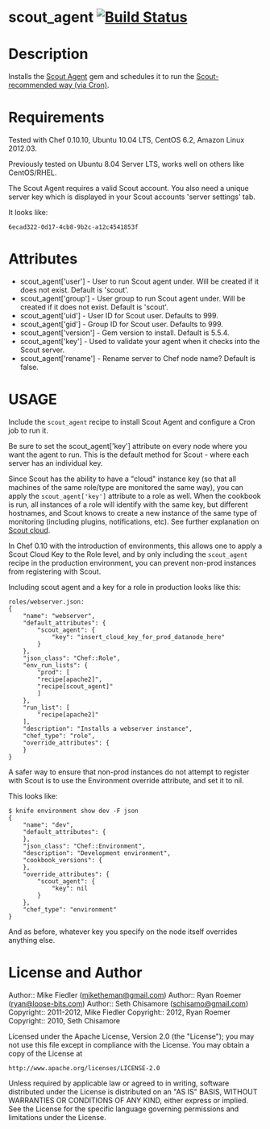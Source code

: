 # scout_agent [![Build Status](https://secure.travis-ci.org/miketheman/scout_agent.png?branch=master)](http://travis-ci.org/miketheman/scout_agent)

Description
===========
Installs the [Scout Agent](http://scoutapp.com) gem and schedules it to run the [Scout-recommended way (via Cron)](https://scoutapp.com/info/support#cron).

Requirements
============

Tested with Chef 0.10.10, Ubuntu 10.04 LTS, CentOS 6.2, Amazon Linux 2012.03.

Previously tested on Ubuntu 8.04 Server LTS, works well on others like CentOS/RHEL.

The Scout Agent requires a valid Scout account. You also need a unique server key which is displayed in your Scout accounts 'server settings' tab.

It looks like:

    6ecad322-0d17-4cb8-9b2c-a12c4541853f

Attributes
==========
* scout_agent['user'] - User to run Scout agent under.  Will be created if it does not exist.  Default is 'scout'.
* scout_agent['group'] - User group to run Scout agent under.  Will be created if it does not exist.  Default is 'scout'.
* scout_agent['uid'] - User ID for Scout user. Defaults to 999.
* scout_agent['gid'] - Group ID for Scout user. Defaults to 999.
* scout_agent['version'] - Gem version to install.  Default is 5.5.4.
* scout_agent['key'] - Used to validate your agent when it checks into the Scout server.
* scout_agent['rename'] - Rename server to Chef node name? Default is false.

USAGE
=====
Include the `scout_agent` recipe to install Scout Agent and configure a Cron job to run it.

Be sure to set the scout_agent['key'] attribute on every node where you want the agent to run. This is the default method for Scout - where each server has an individual key.

Since Scout has the ability to have a "cloud" instance key (so that all machines of the same role/type are monitored the same way), you can apply the `scout_agent['key']` attribute to a role as well. When the cookbook is run, all instances of a role will identify with the same key, but different hostnames, and Scout knows to create a new instance of the same type of monitoring (including plugins, notifications, etc).
See further explanation on [Scout cloud](http://blog.scoutapp.com/articles/2009/09/28/cloud-monitoring).

In Chef 0.10 with the introduction of environments, this allows one to apply a Scout Cloud Key to the Role level, and by only including the `scout_agent` recipe in the production environment, you can prevent non-prod instances from registering with Scout.

Including scout agent and a key for a role in production looks like this:

    roles/webserver.json:
    {
        "name": "webserver",
        "default_attributes": {
            "scout_agent": {
                "key": "insert_cloud_key_for_prod_datanode_here"
            }
        },
        "json_class": "Chef::Role",
        "env_run_lists": {
            "prod": [
            "recipe[apache2]",
            "recipe[scout_agent]"
            ]
        },
        "run_list": [
            "recipe[apache2]"
        ],
        "description": "Installs a webserver instance",
        "chef_type": "role",
        "override_attributes": {
        }
    }

A safer way to ensure that non-prod instances do not attempt to register with Scout is to use the Environment override attribute, and set it to nil.

This looks like:

    $ knife environment show dev -F json
    {
        "name": "dev",
        "default_attributes": {
        },
        "json_class": "Chef::Environment",
        "description": "Development environment",
        "cookbook_versions": {
        },
        "override_attributes": {
            "scout_agent": {
                "key": nil
            }
        },
        "chef_type": "environment"
    }

And as before, whatever key you specify on the node itself overrides anything else.


License and Author
==================

Author:: Mike Fiedler (<miketheman@gmail.com>)
Author:: Ryan Roemer (<ryan@loose-bits.com>)
Author:: Seth Chisamore (<schisamo@gmail.com>)
Copyright:: 2011-2012, Mike Fiedler
Copyright:: 2012, Ryan Roemer
Copyright:: 2010, Seth Chisamore

Licensed under the Apache License, Version 2.0 (the "License");
you may not use this file except in compliance with the License.
You may obtain a copy of the License at

    http://www.apache.org/licenses/LICENSE-2.0

Unless required by applicable law or agreed to in writing, software
distributed under the License is distributed on an "AS IS" BASIS,
WITHOUT WARRANTIES OR CONDITIONS OF ANY KIND, either express or implied.
See the License for the specific language governing permissions and
limitations under the License.
